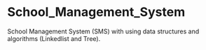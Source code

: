 # School_Management_System
School Management System (SMS) with using data structures and algorithms (Linkedlist and Tree).
